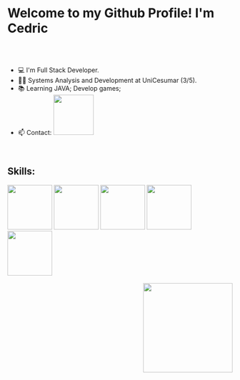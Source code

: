 <h1>Welcome to my Github Profile! I'm Cedric</h1> 
<br>
<br>

- 💻 I'm Full Stack Developer.
- 👨‍💻 Systems Analysis and Development at UniCesumar (3/5).
- 📚 Learning JAVA; Develop games;
- 📫 Contact: <a href="https://www.linkedin.com/in/cedric-maciel-2a5aa01b5/" target="_blank"><img src="https://img.shields.io/badge/-LinkedIn-%230077B5?style=for-the-badge&logo=linkedin&logoColor=white" target="_blank" width="90"></a>
<br>

<h2 align="left">Skills:</h2>
<p align="left"> <img src="https://images.ctfassets.net/skvkiv2kg4h0/aeSMfrcEd0SP1mEk0WYVE/9156b2596cd65d90da0ea2e32641252e/intro-html-css.jpg?w=534&h=300&fl=progressive&q=50&fm=jpg" width="100"> <img src="https://upload.wikimedia.org/wikipedia/commons/thumb/9/99/Unofficial_JavaScript_logo_2.svg/2000px-Unofficial_JavaScript_logo_2.svg.png" width="100">  <img src="https://usemobile.com.br/wp-content/uploads/2022/08/react-native-logo.png" width="100"> <img src="https://encrypted-tbn0.gstatic.com/images?q=tbn:ANd9GcTXKq78eFRgUvhos_SKDxlmKFuAIEOU2oVPBA&s" width="100"> <img src="https://banner2.cleanpng.com/20181109/oll/kisspng-java-development-kit-logo-programming-language-por-java-logo-svg-5be5b5a7384425.8069537615417809032305.jpg" width="100"</p>

<br>
<br>

<img src ="https://roadiecrew.com/wp-content/uploads/Iron-Maiden-5-e1626703336936.jpg" width="200" align="right">
